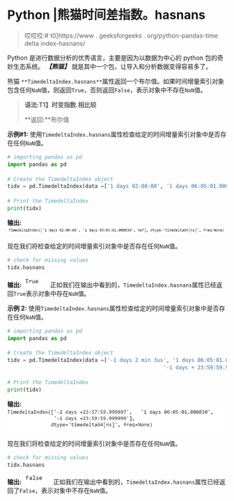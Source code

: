 # Python |熊猫时间差指数。hasnans

> 哎哎哎:# t0]https://www . geeksforgeeks . org/python-pandas-time delta index-hasnans/

Python 是进行数据分析的优秀语言，主要是因为以数据为中心的 python 包的奇妙生态系统。 ***【熊猫】*** 就是其中一个包，让导入和分析数据变得容易多了。

熊猫 `**TimedeltaIndex.hasnans**`属性返回一个布尔值。如果时间增量索引对象包含任何`NaN`值，则返回`True`，否则返回`False`，表示对象中不存在`NaN`值。

> **语法:T1】时变指数.相比较**
> 
> **返回:**布尔值

**示例#1:** 使用`TimedeltaIndex.hasnans`属性检查给定的时间增量索引对象中是否存在任何`NaN`值。

```py
# importing pandas as pd
import pandas as pd

# Create the TimedeltaIndex object
tidx = pd.TimedeltaIndex(data =['1 days 02:00:00', '1 days 06:05:01.000030', None])

# Print the TimedeltaIndex
print(tidx)
```

**输出:**
![](img/62968e4e534bb4dad3065558648909c8.png)

现在我们将检查给定的时间增量索引对象中是否存在任何`NaN`值。

```py
# check for missing values
tidx.hasnans
```

**输出:**
![](img/fbb763d918db498edab58bd61ab05a91.png)
正如我们在输出中看到的，`TimedeltaIndex.hasnans`属性已经返回`True`表示对象中存在`NaN`值。

**示例 2:** 使用`TimedeltaIndex.hasnans`属性检查给定的时间增量索引对象中是否存在任何`NaN`值。

```py
# importing pandas as pd
import pandas as pd

# Create the TimedeltaIndex object
tidx = pd.TimedeltaIndex(data =['-1 days 2 min 3us', '1 days 06:05:01.000030', 
                                                  '-1 days + 23:59:59.999999'])

# Print the TimedeltaIndex
print(tidx)
```

**输出:**
![](img/f5468003d01cf5883b597cb323de040e.png)

现在我们将检查给定的时间增量索引对象中是否存在任何`NaN`值。

```py
# check for missing values
tidx.hasnans
```

**输出:**
![](img/954777811c8ddd75237952a1ced5604f.png)
正如我们在输出中看到的，`TimedeltaIndex.hasnans`属性已经返回了`False`，表示对象中不存在`NaN`值。